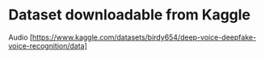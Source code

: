 
# Dataset downloadable from Kaggle
Audio [https://www.kaggle.com/datasets/birdy654/deep-voice-deepfake-voice-recognition/data]
